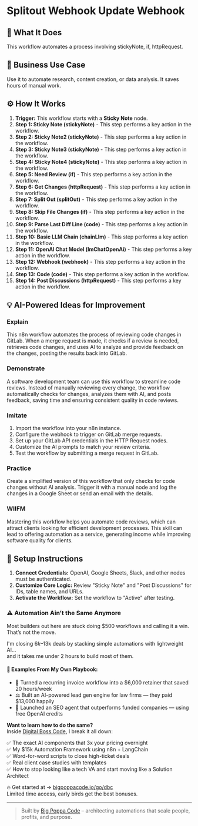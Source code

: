 # Splitout Webhook Update Webhook

## 🚀 What It Does
This workflow automates a process involving stickyNote, if, httpRequest.

## 💼 Business Use Case
Use it to automate research, content creation, or data analysis. It saves hours of manual work.

## ⚙️ How It Works
1.  **Trigger:** This workflow starts with a **Sticky Note** node.
2. **Step 1: Sticky Note (stickyNote)** - This step performs a key action in the workflow.
3. **Step 2: Sticky Note2 (stickyNote)** - This step performs a key action in the workflow.
4. **Step 3: Sticky Note3 (stickyNote)** - This step performs a key action in the workflow.
5. **Step 4: Sticky Note4 (stickyNote)** - This step performs a key action in the workflow.
6. **Step 5: Need Review (if)** - This step performs a key action in the workflow.
7. **Step 6: Get Changes (httpRequest)** - This step performs a key action in the workflow.
8. **Step 7: Split Out (splitOut)** - This step performs a key action in the workflow.
9. **Step 8: Skip File Changes (if)** - This step performs a key action in the workflow.
10. **Step 9: Parse Last Diff Line (code)** - This step performs a key action in the workflow.
11. **Step 10: Basic LLM Chain (chainLlm)** - This step performs a key action in the workflow.
12. **Step 11: OpenAI Chat Model (lmChatOpenAi)** - This step performs a key action in the workflow.
13. **Step 12: Webhook (webhook)** - This step performs a key action in the workflow.
14. **Step 13: Code (code)** - This step performs a key action in the workflow.
15. **Step 14: Post Discussions (httpRequest)** - This step performs a key action in the workflow.

## 💡 AI-Powered Ideas for Improvement
### Explain
This n8n workflow automates the process of reviewing code changes in GitLab. When a merge request is made, it checks if a review is needed, retrieves code changes, and uses AI to analyze and provide feedback on the changes, posting the results back into GitLab.

### Demonstrate
A software development team can use this workflow to streamline code reviews. Instead of manually reviewing every change, the workflow automatically checks for changes, analyzes them with AI, and posts feedback, saving time and ensuring consistent quality in code reviews.

### Imitate
1. Import the workflow into your n8n instance.
2. Configure the webhook to trigger on GitLab merge requests.
3. Set up your GitLab API credentials in the HTTP Request nodes.
4. Customize the AI prompts to match your review criteria.
5. Test the workflow by submitting a merge request in GitLab.

### Practice
Create a simplified version of this workflow that only checks for code changes without AI analysis. Trigger it with a manual node and log the changes in a Google Sheet or send an email with the details.

### WIIFM
Mastering this workflow helps you automate code reviews, which can attract clients looking for efficient development processes. This skill can lead to offering automation as a service, generating income while improving software quality for clients.

## 🔧 Setup Instructions
1. **Connect Credentials:** OpenAI, Google Sheets, Slack, and other nodes must be authenticated.
2. **Customize Core Logic:** Review "Sticky Note" and "Post Discussions" for IDs, table names, and URLs.
3. **Activate the Workflow:** Set the workflow to "Active" after testing.

### ⚠️ Automation Ain’t the Same Anymore

Most builders out here are stuck doing $500 workflows and calling it a win.  
That’s not the move.  

I'm closing $6k–$13k deals by stacking simple automations with lightweight AI...  
and it takes me under 2 hours to build most of them.

#### 🧠 Examples From My Own Playbook:
- 🔁 Turned a recurring invoice workflow into a $6,000 retainer that saved 20 hours/week  
- ⚖️ Built an AI-powered lead gen engine for law firms — they paid $13,000 happily  
- 🚀 Launched an SEO agent that outperforms funded companies — using free OpenAI credits  

**Want to learn how to do the same?**  
Inside [Digital Boss Code](https://bigpoppacode.io/go/dbc), I break it all down:

✅ The exact AI components that 3x your pricing overnight  
✅ My $15k Automation Framework using n8n + LangChain  
✅ Word-for-word scripts to close high-ticket deals  
✅ Real client case studies with templates  
✅ How to stop looking like a tech VA and start moving like a Solution Architect  

🔥 Get started at → [bigpoppacode.io/go/dbc](https://bigpoppacode.io/go/dbc)  
Limited time access, early birds get the best bonuses.

---
> Built by [Big Poppa Code](https://bigpoppacode.io) – architecting automations that scale people, profits, and purpose.
